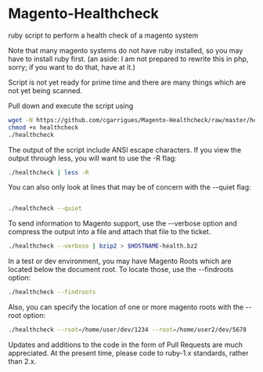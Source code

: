 # Magento-Healthcheck
ruby script to perform a health check of a magento system

Note that many magento systems do not have ruby installed, so you may have to install ruby first. (an aside: I am not prepared to rewrite this in php, sorry; if you want to do that, have at it.)

Script is not yet ready for prime time and there are many things which are not yet being scanned.

Pull down and execute the script using

```bash
wget -N https://github.com/cgarrigues/Magento-Healthcheck/raw/master/healthcheck
chmod +x healthcheck
./healthcheck
```

The output of the script include ANSI escape characters.  If you view the output through less, you will want to use the -R flag:

```bash
./healthcheck | less -R
```

You can also only look at lines that may be of concern with the --quiet flag:

```bash

./healthcheck --quiet
```

To send information to Magento support, use the --verbose option and compress the output into a file and attach that file to the ticket.

```bash
./healthcheck --verbose | bzip2 > $HOSTNAME-health.bz2
```

In a test or dev environment, you may have Magento Roots which are located below the document root.  To locate those, use the --findroots option:

```bash
./healthcheck --findroots
```

Also, you can specify the location of one or more magento roots with the --root option:

```bash
./healthcheck --root=/home/user/dev/1234 --root=/home/user2/dev/5678
```

Updates and additions to the code in the form of Pull Requests are much appreciated. At the present time, please code to ruby-1.x standards, rather than 2.x.
